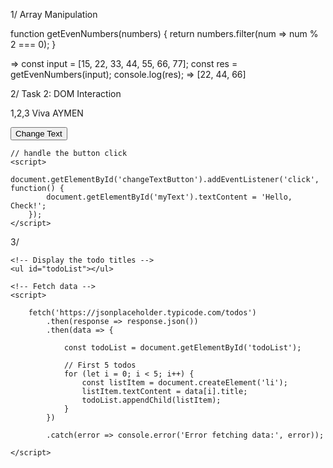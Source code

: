 1/ Array Manipulation

  function getEvenNumbers(numbers) {
      return numbers.filter(num => num % 2 === 0);
  }

=> const input = [15, 22, 33, 44, 55, 66, 77];
   const res = getEvenNumbers(input);
   console.log(res);
=> [22, 44, 66]





2/ Task 2: DOM Interaction

<!DOCTYPE html>
<html>

<head>
    <meta charset="UTF-8">
    <meta name="viewport" content="width=device-width, initial-scale=1.0">
    <title>JavaScript Tasks</title>
</head>

<body>
    <p id="myText"> 1,2,3 Viva AYMEN </p>
    <button id="changeTextButton"> Change Text </button>

    // handle the button click
    <script>
        document.getElementById('changeTextButton').addEventListener('click', function() {
            document.getElementById('myText').textContent = 'Hello, Check!';
        });
    </script>

</body>
</html>



3/ 

<!DOCTYPE html>
<html>

<head>
    <meta charset="UTF-8">
    <meta name="viewport" content="width=device-width, initial-scale=1.0">
    <title>Todos</title>
</head>

<body>

    <!-- Display the todo titles -->
    <ul id="todoList"></ul>

    <!-- Fetch data -->
    <script>
        
        fetch('https://jsonplaceholder.typicode.com/todos')
            .then(response => response.json())
            .then(data => {

                const todoList = document.getElementById('todoList');
                
                // First 5 todos
                for (let i = 0; i < 5; i++) {
                    const listItem = document.createElement('li');
                    listItem.textContent = data[i].title;
                    todoList.appendChild(listItem);
                }
            })

            .catch(error => console.error('Error fetching data:', error));

    </script>

</body>
</html>

